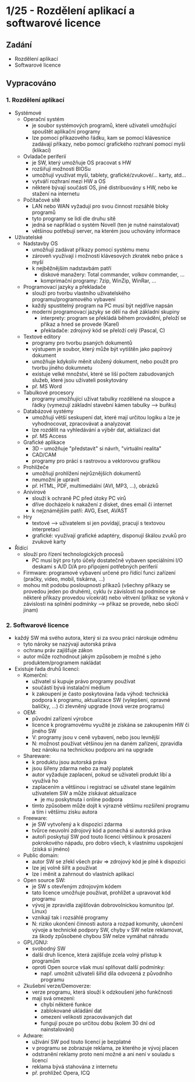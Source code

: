 # 1/25 - Rozdělení aplikací a softwarové licence
## Zadání
-	Rozdělení aplikací
-	Softwarové licence

## Vypracováno

### 1. Rozdělení aplikací 
-	Systémové
    - Operační systém
        - je soubor systémových programů, které uživateli umožňující spouštět aplikační programy
        - lze pomocí příkazového řádku, kam se pomocí klávesnice zadávají příkazy, nebo pomocí grafického rozhraní pomocí myši (klikací)
    - Ovladače periferií
        - je SW, který umožňuje OS pracovat s HW
        - rozšiřují možnosti BIOSu
        - umožňují využívat myši, tablety, grafické/zvukové/… karty, atd…
        - vytváří rozhraní mezi HW a OS
        - některé bývají součástí OS, jiné distribuovány s HW, nebo ke stažení na internetu 
    - Počítačové sítě
        - LAN nebo WAN vyžadují pro svou činnost rozsáhlé bloky programů
        - tyto programy se lidí dle druhu sítě
        - jedná se například o systém Novell (ten je nutné nainstalovat)
        - většinou potřebují server, na kterém jsou uchovány informace
- Uživatelské
    - Nadstavby OS
        - umožňují zadávat příkazy pomocí systému menu
        - zároveň využívají i možnosti klávesových zkratek nebo práce s myší
        - k nejběžnějším nadstavbám patří
            - diskové manažery: Total commander, volkov commander, …
            - komprimační programy: 7zip, WinZip, WinRar, …
    - Programovací jazyky a překladače
        - slouží pro tvorbu vlastního uživatelského programu/programového vybavení
        - každý spustitelný program na PC musí být nejdříve napsán
        - moderní programovací jazyky se dělí na dvě základní skupiny
            - interprety: program se překládá během provádění, přeloží se příkaz a hned se provede (Karel)
            - překladače: zdrojový kód se přeloží celý (Pascal, C)
    - Textové editory
        - programy pro tvorbu psaných dokumentů
        - výstupem je soubor, který může být vytištěn jako papírový dokument
        - umožňuje kdykoliv měnit uložený dokument, nebo použít pro tvorbu jiného dokumnetu
        - existuje velké množství, které se liší počtem zabudovaných služeb, které jsou uživateli poskytovány
        - př. MS Word
    - Tabulkové procesory
        - programy umožňující užívat tabulky rozdělené na sloupce a řádky (vymezují základní stavební kámen tabulky –> buňku)
    - Databázové systémy
        - umožňují větší seskupení dat, které mají určitou logiku a lze je vyhodnocovat, zpracovávat a analyzovat
        - lze rozdělit na vyhledávání a výběr dat, aktializaci dat
        - př. MS Access
    - Grafické aplikace
        - 3D – umožňuje "představit" si návrh, "virtuální realita"
        - CAD/CAM
        - programy pro práci s rastrovou a vektorovou grafikou
    - Prohlížeče
        - umožňují prohlížení nejrůznějších dokumentů
        - neumožní je upravit
        - př. HTML, PDF, multimediální (AVI, MP3, …), obrázků
    - Anivirové
        - slouží k ochraně PC před útoky PC virů
        - dříve docházelo k nakažení z disket, dnes email či internet
        - k nejznámějším patří: AVG, Eset, AVAST
    - Hry
        - textové –> uživatelem si jen povídají, pracují s textovou interpretací
        - grafické: využívají grafické adaptéry, disponují škálou zvuků pro zvukové karty
- Řídící
    - slouží pro řízení technologických procesů
        - PC musí být pro tyto účely dostatečně vybaven speciálními I/O deskami s A/D D/A pro připojení potřebných periferií
    - Firmware: programové vybavení určené pro řídící funci zařízení (pračky, video, mobil, tiskárna, …)
    - mohou mít podobu posloupnosti příkazů (všechny příkazy se provedou jeden po druhém), cyklu (v závislosti na podmínce se některé příkazy provedou vícekrát) nebo větvení (příkaz se vykoná v závislosti na splnění podmínky –> příkaz se provede, nebo skočí jinam)

### 2. Softwarové licence
- každý SW má svého autora, který si za svou práci nárokuje odměnu
    - tyto nároky se nazývají autorská práva
    - ochranu práv zajišťuje zákon
    - autor může rozhodnout jakým způsobem je možné s jeho produktem/programem nakládat
- Existuje řada druhů licencí:
    - Komerční:
        - uživatel si kupuje právo programy používat
        - součástí bývá instalační médium
        - k zakoupení je často poskytována řada výhod: technická podpora k programu, aktualizace SW (vylepšení, opravné balíčky, …) či zlevněný upgrade (nová verze programu)
    - OEM:
        - původní zařízení výrobce
        - licence k programovému využité je získána se zakoupením HW či jiného SW
        - V: programy jsou v ceně vybavení, nebo jsou levnější
        - N: možnost používat většinou jen na daném zařízení, zpravidla bez nároku na technickou podporu ani na upgrade
    - Shareware:
        - k produktu jsou autorská práva
        - jsou šířeny zdarma nebo za malý poplatek
        - autor vyžaduje zaplacení, pokud se uživateli produkt líbí a využívá ho
        - zaplacením a většinou i registrací se uživatel stane legálním uživatelem SW a může získávat aktualizace
            - je mu poskytnuta i online podpora
        - tímto způsobem může dojít k výrazně většímu rozšíření programu a tím i většímu zisku autora
    - Freeware:
        - je SW vytvořený a k dispozici zdarma
        - tvůrce neuvolní zdrojový kód a ponechá si autorská práva
        - autoři poskytují SW pod touto licencí většinou k prosazení pokrokového nápadu, pro dobro všech, k vlastnímu uspokojení (získá si jméno)
    - Public domain:
        - autor SW se zřekl všech práv => zdrojový kód je plně k dispozici
        - lze jej volně šířit a používat
        - lze i měnit a zahrnout do vlastních aplikací
    - Open source SW:
        - je SW s otevřeným zdrojovým kódem
        - tato licence umožňuje používat, prohlížet a upravovat kód programu
        - vývoj je zpravidla zajišťován dobrovolnickou komunitou (př. Linux)
        - vznikají tak i rozsáhlé programy
        - N: riziko ukončení činnosti autora a rozpad komunity, ukončení vývoje a technické podpory SW, chyby v SW nelze reklamovat, za škody způsobené chybou SW nelze vymáhat náhradu
    - GPL/GNU:
        - svobodný SW
        - další druh licence, která zajišťuje zcela volný přístup k programům
        - oproti Open source však musí splňovat další podmínky:
            - např. umožnit uživateli šířid díla odvozená z původního programu
    - Zkušební verze/Demoverze:
        - verze programu, která slouží k odzkoušení jeho funkčnosti
        - mají svá omezení:
            - chybí některé funkce
            - zablokované ukládání dat
            - omezení velikosti zpracovávaných dat
            - fungují pouze po určitou dobu (kolem 30 dní od nainstalování)
    - Adware:
        - užívání SW pod touto licencí je bezplatné
        - v programu se zobrazuje reklama, ze kterého je vývoj placen
        - odstranění reklamy proto není možné a ani není v souladu s licencí
        - reklama bývá stahována z internetu
        - př. prohlížeč Opera, ICQ
